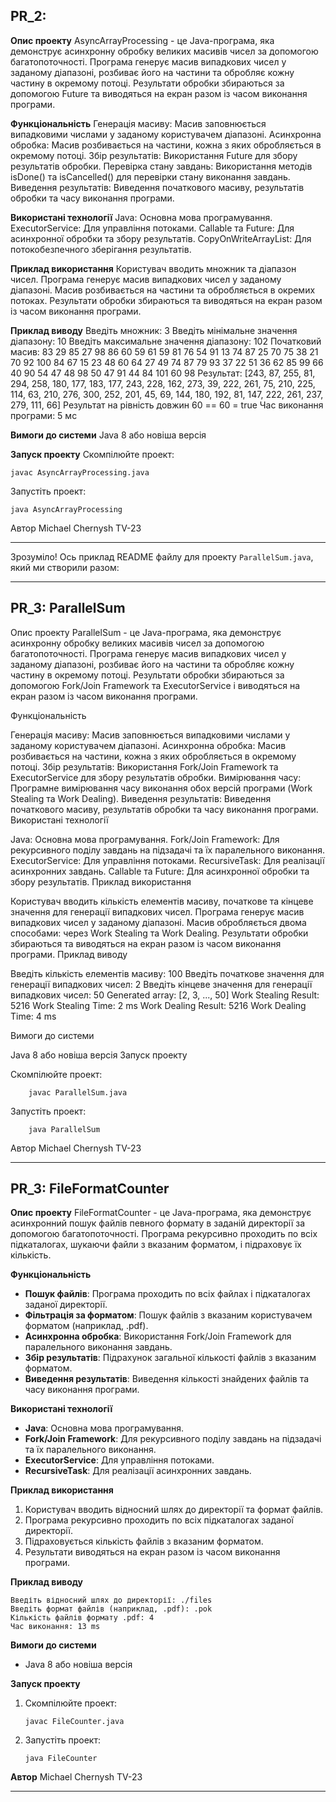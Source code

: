 ## PR_2:
**Опис проекту**
AsyncArrayProcessing - це Java-програма, яка демонструє асинхронну обробку
великих масивів чисел за допомогою багатопоточності.
Програма генерує масив випадкових чисел у заданому діапазоні,
розбиває його на частини та обробляє кожну частину в окремому потоці.
Результати обробки збираються за допомогою Future та виводяться на екран разом із часом виконання програми.

**Функціональність**
Генерація масиву: Масив заповнюється випадковими числами у заданому користувачем діапазоні.
Асинхронна обробка: Масив розбивається на частини, кожна з яких обробляється в окремому потоці.
Збір результатів: Використання Future для збору результатів обробки.
Перевірка стану завдань: Використання методів isDone() та isCancelled() для перевірки стану виконання завдань.
Виведення результатів: Виведення початкового масиву, результатів обробки та часу виконання програми.

**Використані технології**
Java: Основна мова програмування.
ExecutorService: Для управління потоками.
Callable та Future: Для асинхронної обробки та збору результатів.
CopyOnWriteArrayList: Для потокобезпечного зберігання результатів.

**Приклад використання**
Користувач вводить множник та діапазон чисел.
Програма генерує масив випадкових чисел у заданому діапазоні.
Масив розбивається на частини та обробляється в окремих потоках.
Результати обробки збираються та виводяться на екран разом із часом виконання програми.

**Приклад виводу**
Введіть множник: 3
Введіть мінімальне значення діапазону: 10
Введіть максимальне значення діапазону: 102
Початковий масив: 
83 29 85 27 98 86 60 59 61 59 81 76 54 91 13 74 87 25 70 75 38 21 70 92 100 84 67 15 23 48 60 64 27 49 74 87 79 93 37 22 51 36 62 85 99 66 40 90 54 47 48 98 50 47 91 44 84 101 60 98 
Результат: [243, 87, 255, 81, 294, 258, 180, 177, 183, 177, 243, 228, 162, 273, 39, 222, 261, 75, 210, 225, 114, 63, 210, 276, 300, 252, 201, 45, 69, 144, 180, 192, 81, 147, 222, 261, 237, 279, 111, 66]
Результат на рівність довжин 60 == 60 = true
Час виконання програми: 5 мс

**Вимоги до системи**
Java 8 або новіша версія

**Запуск проекту**
Скомпілюйте проект:
   ```
javac AsyncArrayProcessing.java
   ```

Запустіть проект:
   ```
java AsyncArrayProcessing
   ```

Автор
Michael Chernysh TV-23


---
Зрозуміло! Ось приклад README файлу для проекту `ParallelSum.java`, який ми створили разом:

---

## PR_3: ParallelSum

Опис проекту ParallelSum - це Java-програма, яка демонструє асинхронну обробку великих масивів чисел за допомогою багатопоточності. Програма генерує масив випадкових чисел у заданому діапазоні, розбиває його на частини та обробляє кожну частину в окремому потоці. Результати обробки збираються за допомогою Fork/Join Framework та ExecutorService і виводяться на екран разом із часом виконання програми.

Функціональність

Генерація масиву: Масив заповнюється випадковими числами у заданому користувачем діапазоні.
Асинхронна обробка: Масив розбивається на частини, кожна з яких обробляється в окремому потоці.
Збір результатів: Використання Fork/Join Framework та ExecutorService для збору результатів обробки.
Вимірювання часу: Програмне вимірювання часу виконання обох версій програми (Work Stealing та Work Dealing).
Виведення результатів: Виведення початкового масиву, результатів обробки та часу виконання програми.
Використані технології

Java: Основна мова програмування.
Fork/Join Framework: Для рекурсивного поділу завдань на підзадачі та їх паралельного виконання.
ExecutorService: Для управління потоками.
RecursiveTask: Для реалізації асинхронних завдань.
Callable та Future: Для асинхронної обробки та збору результатів.
Приклад використання

Користувач вводить кількість елементів масиву, початкове та кінцеве значення для генерації випадкових чисел.
Програма генерує масив випадкових чисел у заданому діапазоні.
Масив обробляється двома способами: через Work Stealing та Work Dealing.
Результати обробки збираються та виводяться на екран разом із часом виконання програми.
Приклад виводу

Введіть кількість елементів масиву: 100
Введіть початкове значення для генерації випадкових чисел: 2
Введіть кінцеве значення для генерації випадкових чисел: 50
Generated array:
[2, 3, ..., 50]
Work Stealing Result: 5216
Work Stealing Time: 2 ms
Work Dealing Result: 5216
Work Dealing Time: 4 ms

Вимоги до системи

Java 8 або новіша версія
Запуск проекту

Скомпілюйте проект:
```
    javac ParallelSum.java
```
Запустіть проект:
```
    java ParallelSum
```
Автор Michael Chernysh TV-23


---

## PR_3: FileFormatCounter

**Опис проекту**
FileFormatCounter - це Java-програма, яка демонструє асинхронний пошук файлів певного формату
в заданій директорії за допомогою багатопоточності. Програма рекурсивно проходить по всіх
підкаталогах, шукаючи файли з вказаним форматом, і підраховує їх кількість.

**Функціональність**
- **Пошук файлів**: Програма проходить по всіх файлах і підкаталогах заданої директорії.
- **Фільтрація за форматом**: Пошук файлів з вказаним користувачем форматом (наприклад, .pdf).
- **Асинхронна обробка**: Використання Fork/Join Framework для паралельного виконання завдань.
- **Збір результатів**: Підрахунок загальної кількості файлів з вказаним форматом.
- **Виведення результатів**: Виведення кількості знайдених файлів та часу виконання програми.

**Використані технології**
- **Java**: Основна мова програмування.
- **Fork/Join Framework**: Для рекурсивного поділу завдань на підзадачі та їх паралельного виконання.
- **ExecutorService**: Для управління потоками.
- **RecursiveTask**: Для реалізації асинхронних завдань.

**Приклад використання**
1. Користувач вводить відносний шлях до директорії та формат файлів.
2. Програма рекурсивно проходить по всіх підкаталогах заданої директорії.
3. Підраховується кількість файлів з вказаним форматом.
4. Результати виводяться на екран разом із часом виконання програми.

**Приклад виводу**
```
Введіть відносний шлях до директорії: ./files
Введіть формат файлів (наприклад, .pdf): .pok
Кількість файлів формату .pdf: 4
Час виконання: 13 ms
```

**Вимоги до системи**
- Java 8 або новіша версія

**Запуск проекту**
1. Скомпілюйте проект:
   ```
   javac FileCounter.java
   ```
2. Запустіть проект:
   ```
   java FileCounter
   ```

**Автор**
Michael Chernysh TV-23

---

